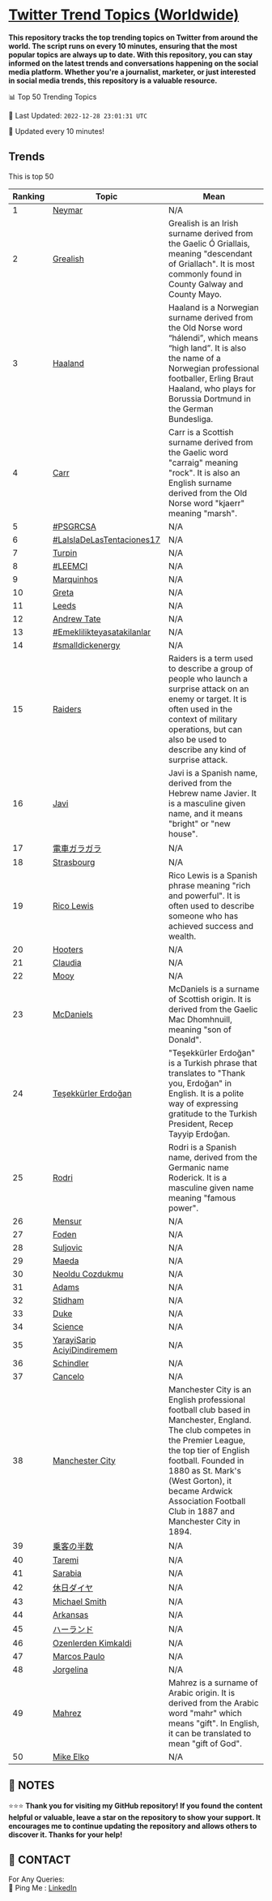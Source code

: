 [Twitter Trend Topics (Worldwide)](https://github.com/ErcinDedeoglu/Twitter-Trend-Topics)
==========

**This repository tracks the top trending topics on Twitter from around the world. 
The script runs on every 10 minutes, ensuring that the most popular topics are always up to date. 
With this repository, you can stay informed on the latest trends and conversations happening on the social media platform. 
Whether you're a journalist, marketer, or just interested in social media trends, this repository is a valuable resource.**


📊 Top 50 Trending Topics

📆 Last Updated: `2022-12-28 23:01:31 UTC`

🔧 Updated every 10 minutes!


## Trends

This is top 50

| Ranking | Topic | Mean |
| ------- | ------------ | ------------ |
| 1 | [Neymar](http://twitter.com/search?q=Neymar) | N/A |
| 2 | [Grealish](http://twitter.com/search?q=Grealish) | Grealish is an Irish surname derived from the Gaelic Ó Griallais, meaning "descendant of Griallach". It is most commonly found in County Galway and County Mayo. |
| 3 | [Haaland](http://twitter.com/search?q=Haaland) | Haaland is a Norwegian surname derived from the Old Norse word “hálendi”, which means “high land”. It is also the name of a Norwegian professional footballer, Erling Braut Haaland, who plays for Borussia Dortmund in the German Bundesliga. |
| 4 | [Carr](http://twitter.com/search?q=Carr) | Carr is a Scottish surname derived from the Gaelic word "carraig" meaning "rock". It is also an English surname derived from the Old Norse word "kjaerr" meaning "marsh". |
| 5 | [#PSGRCSA](http://twitter.com/search?q=%23PSGRCSA) | N/A |
| 6 | [#LaIslaDeLasTentaciones17](http://twitter.com/search?q=%23LaIslaDeLasTentaciones17) | N/A |
| 7 | [Turpin](http://twitter.com/search?q=Turpin) | N/A |
| 8 | [#LEEMCI](http://twitter.com/search?q=%23LEEMCI) | N/A |
| 9 | [Marquinhos](http://twitter.com/search?q=Marquinhos) | N/A |
| 10 | [Greta](http://twitter.com/search?q=Greta) | N/A |
| 11 | [Leeds](http://twitter.com/search?q=Leeds) | N/A |
| 12 | [Andrew Tate](http://twitter.com/search?q=Andrew+Tate) | N/A |
| 13 | [#Emeklilikteyasatakilanlar](http://twitter.com/search?q=%23Emeklilikteyasatakilanlar) | N/A |
| 14 | [#smalldickenergy](http://twitter.com/search?q=%23smalldickenergy) | N/A |
| 15 | [Raiders](http://twitter.com/search?q=Raiders) | Raiders is a term used to describe a group of people who launch a surprise attack on an enemy or target. It is often used in the context of military operations, but can also be used to describe any kind of surprise attack. |
| 16 | [Javi](http://twitter.com/search?q=Javi) | Javi is a Spanish name, derived from the Hebrew name Javier. It is a masculine given name, and it means "bright" or "new house". |
| 17 | [電車ガラガラ](http://twitter.com/search?q=%e9%9b%bb%e8%bb%8a%e3%82%ac%e3%83%a9%e3%82%ac%e3%83%a9) | N/A |
| 18 | [Strasbourg](http://twitter.com/search?q=Strasbourg) | N/A |
| 19 | [Rico Lewis](http://twitter.com/search?q=Rico+Lewis) | Rico Lewis is a Spanish phrase meaning "rich and powerful". It is often used to describe someone who has achieved success and wealth. |
| 20 | [Hooters](http://twitter.com/search?q=Hooters) | N/A |
| 21 | [Claudia](http://twitter.com/search?q=Claudia) | N/A |
| 22 | [Mooy](http://twitter.com/search?q=Mooy) | N/A |
| 23 | [McDaniels](http://twitter.com/search?q=McDaniels) | McDaniels is a surname of Scottish origin. It is derived from the Gaelic Mac Dhomhnuill, meaning "son of Donald". |
| 24 | [Teşekkürler Erdoğan](http://twitter.com/search?q=Te%c5%9fekk%c3%bcrler+Erdo%c4%9fan) | "Teşekkürler Erdoğan" is a Turkish phrase that translates to "Thank you, Erdoğan" in English. It is a polite way of expressing gratitude to the Turkish President, Recep Tayyip Erdoğan. |
| 25 | [Rodri](http://twitter.com/search?q=Rodri) | Rodri is a Spanish name, derived from the Germanic name Roderick. It is a masculine given name meaning "famous power". |
| 26 | [Mensur](http://twitter.com/search?q=Mensur) | N/A |
| 27 | [Foden](http://twitter.com/search?q=Foden) | N/A |
| 28 | [Suljovic](http://twitter.com/search?q=Suljovic) | N/A |
| 29 | [Maeda](http://twitter.com/search?q=Maeda) | N/A |
| 30 | [Neoldu Cozdukmu](http://twitter.com/search?q=Neoldu+Cozdukmu) | N/A |
| 31 | [Adams](http://twitter.com/search?q=Adams) | N/A |
| 32 | [Stidham](http://twitter.com/search?q=Stidham) | N/A |
| 33 | [Duke](http://twitter.com/search?q=Duke) | N/A |
| 34 | [Science](http://twitter.com/search?q=Science) | N/A |
| 35 | [YarayiSarip AciyiDindiremem](http://twitter.com/search?q=YarayiSarip+AciyiDindiremem) | N/A |
| 36 | [Schindler](http://twitter.com/search?q=Schindler) | N/A |
| 37 | [Cancelo](http://twitter.com/search?q=Cancelo) | N/A |
| 38 | [Manchester City](http://twitter.com/search?q=Manchester+City) | Manchester City is an English professional football club based in Manchester, England. The club competes in the Premier League, the top tier of English football. Founded in 1880 as St. Mark's (West Gorton), it became Ardwick Association Football Club in 1887 and Manchester City in 1894. |
| 39 | [乗客の半数](http://twitter.com/search?q=%e4%b9%97%e5%ae%a2%e3%81%ae%e5%8d%8a%e6%95%b0) | N/A |
| 40 | [Taremi](http://twitter.com/search?q=Taremi) | N/A |
| 41 | [Sarabia](http://twitter.com/search?q=Sarabia) | N/A |
| 42 | [休日ダイヤ](http://twitter.com/search?q=%e4%bc%91%e6%97%a5%e3%83%80%e3%82%a4%e3%83%a4) | N/A |
| 43 | [Michael Smith](http://twitter.com/search?q=Michael+Smith) | N/A |
| 44 | [Arkansas](http://twitter.com/search?q=Arkansas) | N/A |
| 45 | [ハーランド](http://twitter.com/search?q=%e3%83%8f%e3%83%bc%e3%83%a9%e3%83%b3%e3%83%89) | N/A |
| 46 | [Ozenlerden Kimkaldi](http://twitter.com/search?q=Ozenlerden+Kimkaldi) | N/A |
| 47 | [Marcos Paulo](http://twitter.com/search?q=Marcos+Paulo) | N/A |
| 48 | [Jorgelina](http://twitter.com/search?q=Jorgelina) | N/A |
| 49 | [Mahrez](http://twitter.com/search?q=Mahrez) | Mahrez is a surname of Arabic origin. It is derived from the Arabic word "mahr" which means "gift". In English, it can be translated to mean "gift of God". |
| 50 | [Mike Elko](http://twitter.com/search?q=Mike+Elko) | N/A |




## 📝 NOTES

⭐⭐⭐ **Thank you for visiting my GitHub repository! If you found the content helpful or valuable, leave a star on the repository to show your support. It encourages me to continue updating the repository and allows others to discover it. Thanks for your help!**

## 📨 CONTACT

 For Any Queries:  
            🏓 Ping Me : [LinkedIn](https://www.linkedin.com/in/ercindedeoglu/)